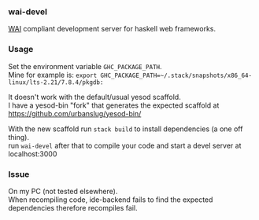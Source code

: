 ### wai-devel
[WAI] compliant development server for haskell web frameworks.

### Usage
Set the environment variable `GHC_PACKAGE_PATH`.  
Mine for example is: `export GHC_PACKAGE_PATH=~/.stack/snapshots/x86_64-linux/lts-2.21/7.8.4/pkgdb:`

It doesn't work with the default/usual yesod scaffold.  
I have a yesod-bin "fork" that generates the expected scaffold at https://github.com/urbanslug/yesod-bin/

With the new scaffold run `stack build` to install dependencies (a one off thing).  
run `wai-devel` after that to compile your code and start a devel server at localhost:3000

### Issue
On my PC (not tested elsewhere).  
When recompiling code, ide-backend fails to find the expected dependencies therefore recompiles fail.

[WAI]: www.yesodweb.com/book/web-application-interface

